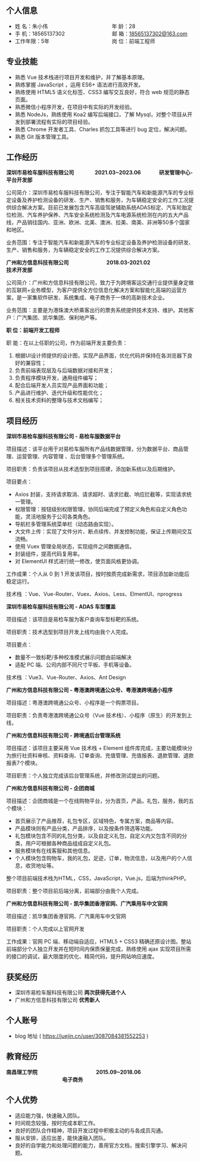 ## 个人信息 

* 姓 名：朱小伟&emsp;&emsp;&emsp;&emsp;&emsp;&emsp;&emsp;&emsp;&emsp;&emsp;&emsp;&emsp; 年 龄：28
* 手 机：18565137302 &emsp;&emsp;&emsp;&emsp;&emsp;&emsp;&emsp;&emsp;&ensp; 邮 箱：18565137302@163.com    
* 工作年限：5年&emsp;&emsp;&emsp;&emsp;&emsp;&emsp;&emsp;&emsp;&emsp;&emsp;&emsp;&emsp;岗 位：前端工程师

## 专业技能

* 熟悉 Vue 技术栈进行项目开发和维护，并了解基本原理。
* 熟练掌握 JavaScript ，运用 ES6+ 语法进行高效开发。
* 熟练使用 HTML5 语义化标签、CSS3 编写交互良好，符合 web 规范的静态页面。
* 熟悉微信小程序开发，在项目中有实际的开发经验。
* 熟悉 NodeJs，熟练使用 Koa2 编写后端接口，了解 Mysql，对整个项目从开发到部署流程有实际的项目经验。
* 熟悉 Chrome 开发者工具、Charles 抓包工具等进行 bug 定位，解决问题。
* 熟悉 Git 版本管理工具。

## 工作经历

**深圳市易检车服科技有限公司&emsp;&emsp;&emsp;&emsp;2021.03~2023.06&emsp;&emsp;&ensp;&emsp;研发管理中心-平台开发部**

公司简介：深圳市易检车服科技有限公司，专注于智能汽车和新能源汽车的专业标定设备及养护检测设备的研发、生产、销售和服务，为车辆稳定安全的工作工况提供综合解决方案。目前已发展包含汽车高级驾驶辅助系统ADAS标定、汽车轮胎定位检测、汽车养护保养、汽车安全系统检测及汽车电源系统检测在内的五大产品线，产品销往国内、亚洲、欧洲、北美、澳洲、拉美、南美、非洲等50多个国家和地区。

业务范围：专注于智能汽车和新能源汽车的专业标定设备及养护检测设备的研发、生产、销售和服务，为车辆稳定安全的工作工况提供综合解决方案。

**广州和方信息科技有限公司&emsp;&emsp;&emsp;&emsp;&emsp;&emsp;&emsp; 2018.03-2021.02 &emsp;&emsp;&ensp;&emsp;&emsp;&emsp;&emsp;&emsp;技术开发部**

公司简介：广州和方信息科技有限公司，致力于为跨境客运交通行业提供量身定做的互联网+业务模型，为客户提供全方位信息化解决方案和智能化高端的运营方案，是一家集软件研发、系统集成、电子商务于一体的高新技术企业。

业务范围：主要是为港珠澳大桥乘客出行的票务系统提供技术支持、维护。其他客户：广汽集团、凯华集团、保利地产等。

**职 位：前端开发工程师**

职 能：在以上任职的公司，作为前端开发主要负责：

1. 根据UI设计师提供的设计图，实现产品界面，优化代码并保持在各浏览器下良好的兼容性；
2. 负责前端表现层及与后端数据对接和开发；
3. 负责程序模块开发，通用组件编写；
4. 配合后端开发人员实现产品界面和功能；
5. 产品进行维护、迭代升级和性能优化；
6. 相关技术资料的整理与技术文档编写；

## 项目经历

**深圳市易检车服科技有限公司 - 易检车服数据平台**

项目描述：该平台用于对易检车服所有产品线数据管理，分为数据平台、商品管理、运营管理、内容管理
、后台管理多个管理系统。

项目职责：负责该项目从技术选型到项目搭建，添加新系统以及后期维护。

项目要点：

* Axios 封装，支持请求取消、请求超时、请求拦截、响应拦截等，实现请求统一管理。
* 权限管理：按钮级别权限管理，协同后端完成了预定义角色和自定义角色功能，灵活地服务于公司各类角色。
* 导航栏多管理系统菜单栏（动态路由实现）。
* 大文件上传：实现了文件分片、断点续传、并发控制功能，保证上传期间交互流畅。
* 使用 Vuex 管理全局状态，实现组件之间数据通信。
* 封装组件，提高代码复用率。
* 对 ElementUI 样式进行统一修改，使页面风格更协调。

工作成果：个人从 0 到 1 开发该项目，按时按质完成新需求，项目添加新功能后稳定运行。

技术栈 ：Vue、Vue-Router、Vuex、Axios、Less、ElmentUI、nprogress
    
**深圳市易检车服科技有限公司 - ADAS 车型覆盖**

项目描述：该项目是易检车服为客户查询车型标靶的系统。

项目职责：技术选型到项目开发上线均由我个人完成。

项目要点：

* 数量不一致标靶/多种校准模式展示问题由前端解决
* 适配 PC 端、公司内部不同尺寸平板、手机等设备。

技术栈 ：Vue3、Vue-Router、Axios、Ant Design

**广州和方信息科技有限公司 - 粤港澳跨境通公众号、粤港澳跨境通小程序**

项目描述：粤港澳跨境通公众号、小程序是一个购票项目。

项目职责：负责粤港澳跨境通公众号（Vue 技术栈）、小程序（原生）的开发到上线，

**广州和方信息科技有限公司 - 跨境通后台管理系统**

项目描述：该项目主要采用 Vue 技术栈 + Element 组件库完成，主要功能模块分为旅行社资料审核、资料查询、订单查询、充值管理、充值报表、退款管理、退款报表7个模块。

项目职责：个人独立完成该后台管理系统，并修改测试提出的问题。

**广州和方信息科技有限公司 - 企团商城**

项目描述：企团商城是一个在线购物平台，分为首页，产品，礼包，服务，我的五个模块：

- 首页展示了产品推荐，礼包专区，区域特色，专属方案，商品等内容。
- 产品模块则有产品分类，产品排序，以及按条件筛选等功能。
- 礼包模块包含不同的礼包分类，以及自定义礼包，自定义内又包含不同的分类，用户可根据各种商品组成自定义礼包。
- 服务模块有在线客服和其他信息。
- 个人模块包含购物车，我的礼包，足迹，订单，物流信息，以及用户的个人信息，收货地址等。

整个项目前端技术栈为HTML，CSS，JavaScript，Vue.js，后端为thinkPHP。

项目职责：整个项目前后端分离，前端部分由我个人完成。

**广州和方信息科技有限公司 - 凯华集团香港官网、广汽乘用车中文官网**

项目描述：凯华集团香港官网、广汽乘用车中文官网

项目职责：个人完成以上官网开发

工作成果：官网 PC 端、移动端自适应，HTML5 + CSS3 精确还原设计图。整站前端部分个人独立开发并在短时间内保质保量完成，熟练使用 ajax 实现项目所需的接口的调试，最大限度的优化、精简代码，提升网站响应速度。
## 获奖经历
* 深圳市易检车服科技有限公司 **两次获得先进个人**
* 广州和方信息科技有限公司 **优秀新人**

## 个人账号 
* blog 地址 ( https://juejin.cn/user/3087084381552253 )
## 教育经历
**南昌理工学院 &emsp;&emsp;&emsp;&emsp;&emsp;&emsp;&emsp;&emsp;&emsp;&emsp;&emsp;2015.09~2018.06 &emsp;&emsp;&ensp;&emsp;&emsp;&emsp;&emsp;&emsp;&emsp;&emsp;&emsp; 电子商务**
## 个人优势 
* 适应能力强，快速融入团队。
* 时间观念较强，按时完成本职工作。
* 良好的团队合作精神，项目开发过程中积极主动的与各成员沟通。
* 服从安排，适应出差，能快速融入团队。
* 良好的自学能力和处理问题的能力，善用官方文档，搜索引擎学习、解决问题。